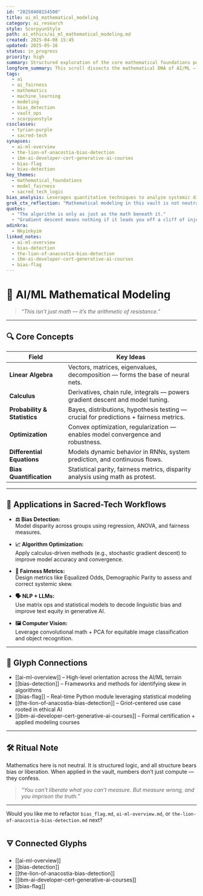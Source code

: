 ```yaml
---
id: "20250408154500"
title: ai_ml_mathematical_modeling
category: ai_research
style: ScorpyunStyle
path: ai_ethics/ai_ml_mathematical_modeling.md
created: 2025-04-08 15:45
updated: 2025-05-16
status: in_progress
priority: high
summary: Structured exploration of the core mathematical foundations powering AI/ML systems, with focus on fairness, bias detection, and optimization techniques.
longform_summary: This scroll dissects the mathematical DNA of AI/ML — from linear algebra to differential equations — mapping their roles in model training, bias quantification, and algorithmic fairness. It anchors each mathematical layer to ethical application and sacred-tech practice in the Anacostia Vault.
tags:
  - ai
  - ai_fairness
  - mathematics
  - machine_learning
  - modeling
  - bias_detection
  - vault_ops
  - scorpyunstyle
cssclasses:
  - tyrian-purple
  - sacred-tech
synapses:
  - ai-ml-overview
  - the-lion-of-anacostia-bias-detection
  - ibm-ai-developer-cert-generative-ai-courses
  - bias-flag
  - bias-detection
key_themes:
  - mathematical_foundations
  - model_fairness
  - sacred_tech_logic
bias_analysis: Leverages quantitative techniques to analyze systemic distortion, while challenging dominant metrics that assume neutrality in math. Focuses on how even numbers can lie under unjust assumptions.
grok_ctx_reflection: "Mathematical modeling in this vault is not neutral abstraction — it is a ritual of calibration. Every equation becomes a site of power: to affirm or to dismantle."
quotes:
  - "The algorithm is only as just as the math beneath it."
  - "Gradient descent means nothing if it leads you off a cliff of injustice."
adinkra:
  - Nkyinkyim
linked_notes:
  - ai-ml-overview
  - bias-detection
  - the-lion-of-anacostia-bias-detection
  - ibm-ai-developer-cert-generative-ai-courses
  - bias-flag
---
```


# 🧠 AI/ML Mathematical Modeling

> _“This isn’t just math — it’s the arithmetic of resistance.”_

---

## 🔍 Core Concepts

| Field              | Key Ideas                                                                 |
|-------------------|---------------------------------------------------------------------------|
| **Linear Algebra**     | Vectors, matrices, eigenvalues, decomposition — forms the base of neural nets.       |
| **Calculus**           | Derivatives, chain rule, integrals — powers gradient descent and model tuning.        |
| **Probability & Statistics** | Bayes, distributions, hypothesis testing — crucial for predictions + fairness metrics. |
| **Optimization**        | Convex optimization, regularization — enables model convergence and robustness.     |
| **Differential Equations** | Models dynamic behavior in RNNs, system prediction, and continuous flows.         |
| **Bias Quantification** | Statistical parity, fairness metrics, disparity analysis using math as protest.     |

---

## 🧪 Applications in Sacred-Tech Workflows

- **⚖️ Bias Detection:**  
  Model disparity across groups using regression, ANOVA, and fairness measures.

- **📈 Algorithm Optimization:**  
  Apply calculus-driven methods (e.g., stochastic gradient descent) to improve model accuracy and convergence.

- **🧮 Fairness Metrics:**  
  Design metrics like Equalized Odds, Demographic Parity to assess and correct systemic skew.

- **🗣️ NLP + LLMs:**  
  Use matrix ops and statistical models to decode linguistic bias and improve text equity in generative AI.

- **🖼️ Computer Vision:**  
  Leverage convolutional math + PCA for equitable image classification and object recognition.

---

## 🔗 Glyph Connections

- [[ai-ml-overview]] – High-level orientation across the AI/ML terrain  
- [[bias-detection]] – Frameworks and methods for identifying skew in algorithms  
- [[bias-flag]] – Real-time Python module leveraging statistical modeling  
- [[the-lion-of-anacostia-bias-detection]] – Griot-centered use case rooted in ethical AI  
- [[ibm-ai-developer-cert-generative-ai-courses]] – Formal certification + applied modeling courses  

---

## 🛠 Ritual Note

Mathematics here is not neutral. It is structured logic, and all structure bears bias or liberation. When applied in the vault, numbers don’t just compute — they confess.

> _“You can’t liberate what you can’t measure. But measure wrong, and you imprison the truth.”_

---

Would you like me to refactor `bias_flag.md`, `ai-ml-overview.md`, or `the-lion-of-anacostia-bias-detection.md` next?

## 🜃 Connected Glyphs
- [[ai-ml-overview]]
- [[bias-detection]]
- [[the-lion-of-anacostia-bias-detection]]
- [[ibm-ai-developer-cert-generative-ai-courses]]
- [[bias-flag]]

